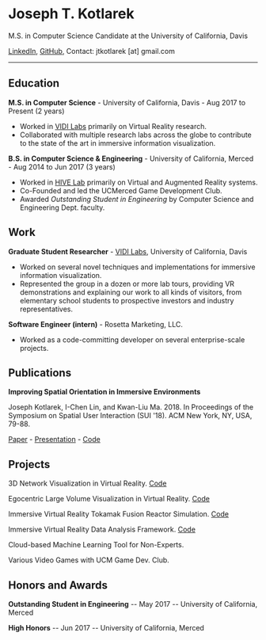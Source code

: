 # Joseph T. Kotlarek

M.S. in Computer Science Candidate at the University of California, Davis

[LinkedIn](https://www.linkedin.com/in/joseph-kotlarek), [GitHub](https://github.com/jkotlarek), Contact: jtkotlarek [at] gmail.com

---

## Education

**M.S. in Computer Science** - University of California, Davis - Aug 2017 to Present (2 years)

- Worked in [VIDI Labs](https://vidi.cs.ucdavis.edu/) primarily on Virtual Reality research.
- Collaborated with multiple research labs across the globe to contribute to the state of the art in immersive information visualization.

**B.S. in Computer Science & Engineering** - University of California, Merced - Aug 2014 to Jun 2017 (3 years)

- Worked in [HIVE Lab](http://worldheritage.ucmerced.edu/lab) primarily on Virtual and Augmented Reality systems.
- Co-Founded and led the UCMerced Game Development Club.
- Awarded *Outstanding Student in Engineering* by Computer Science and Engineering Dept. faculty.

## Work

**Graduate Student Researcher** - [VIDI Labs](https://vidi.cs.ucdavis.edu/), University of California, Davis
- Worked on several novel techniques and implementations for immersive information visualization. 
- Represented the group in a dozen or more lab tours, providing VR demonstrations and explaining our work to all kinds of visitors, from elementary school students to prospective investors and industry representatives.

**Software Engineer (intern)** - Rosetta Marketing, LLC.
- Worked as a code-committing developer on several enterprise-scale projects.

## Publications

**Improving Spatial Orientation in Immersive Environments**

Joseph Kotlarek, I-Chen Lin, and Kwan-Liu Ma. 2018. In Proceedings of the Symposium on Spatial User Interaction (SUI '18). ACM New York, NY, USA, 79-88.

[Paper](https://dl.acm.org/citation.cfm?doid=3267782.3267792) - [Presentation](https://www.youtube.com/watch?v=FTz-UwdWKfA) - [Code](https://github.com/jkotlarek/VidiVRTokamak)

## Projects

3D Network Visualization in Virtual Reality. 
[Code](https://github.com/jkotlarek/VidiVRNetworkVis)

Egocentric Large Volume Visualization in Virtual Reality. 
[Code](https://github.com/jkotlarek/VidiVRVolVis)

Immersive Virtual Reality Tokamak Fusion Reactor Simulation. 
[Code](https://github.com/jkotlarek/VidiVRTokamak)

Immersive Virtual Reality Data Analysis Framework. 
[Code](https://github.com/jkotlarek/VidiVRWall)

Cloud-based Machine Learning Tool for Non-Experts. 

Various Video Games with UCM Game Dev. Club. 

## Honors and Awards

**Outstanding Student in Engineering** -- May 2017 -- University of California, Merced

**High Honors** -- Jun 2017 -- University of California, Merced